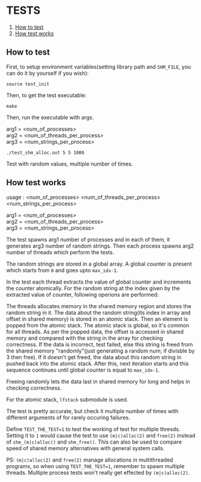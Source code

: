 # TESTS

<ol>
	<li>
		<a href="#how-to-test">How to test</a>
	</li>
	<li>
		<a href="#how-test-works">How test works</a>
	</li>
</ol>


<h2>How to test</h2>

First, to setup environment variables(setting library path and `SHM_FILE`, you can do it by yourself if you wish):

```
source test_init
```

Then, to get the test executable:

```
make
```
 
Then, run the executable with args.

arg1 = <num_of_processes><br>
arg2 = <num_of_threads_per_process><br>
arg3 = <num_strings_per_process><br>

```
./test_shm_alloc.out 5 5 1000
```

Test with random values, multiple number of times.
 
 <h2>How test works</h2>
 
usage :  <num_of_processes> <num_of_threads_per_process> <num_strings_per_process>

arg1 = <num_of_processes><br>
arg2 = <num_of_threads_per_process><br>
arg3 = <num_strings_per_process><br>

The test spawns arg1 number of processes and in each of them, it generates arg3 number of
random strings. Then each process spawns arg2 number of threads which perform the tests.

The random strings are stored in a global array. A global counter is present which starts from `0` and goes upto `max_idx-1`.

In the test each thread extracts the value of global counter and increments the counter atomically. For the random string at the index given by the extracted value of counter, following operions are performed:

The threads allocates memory in the shared memory region and stores the random string in it.
The data about the random string(its index in array and offset in shared memory) is stored in an atomic stack.
Then an element is popped from the atomic stack. The atomic stack is global, so it's common for all 
threads. As per the popped data, the offset is accessed in shared memory and compared with the string in the array for 
checking correctness. If the data is incorrect, test failed, else this string is freed from the shared memory "randomly"(just 
generating a random num; if divisble by 3 then free). If it doesn't get freed, the data about this random string in pushed
back into the atomic stack. After this, next iteration starts and this sequence continues until global counter is equal to
`max_idx-1`.

Freeing randomly lets the data last in shared memory for long and helps in checking correctness.

For the atomic stack, `lfstack` submodule is used.

The test is pretty accurate, but check it multiple number of times with different arguments of 
for rarely occuring failures.

Define `TEST_THE_TEST=1` to test the working of test for multiple thresds. Setting it to `1` would cause the test
to use `(m|c)alloc(2)` and `free(2)` instead of `shm_(m|c)alloc()` and `shm_free()`. This can also
be used to compare speed of shared memory alternatives with general system calls.


PS: `(m|c)alloc(2)` and `free(2)` manage allocations in multithreaded programs, so when using `TEST_THE_TEST=1`, remember
to spawn multiple threads. Multiple process tests won't really get effected by `(m|c)alloc(2)`.
